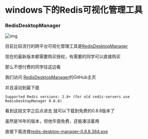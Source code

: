 # windows下的Redis可视化管理工具

### RedisDesktopManager

 ![img](./img/logo_RedisDesktopManager.png)

目前比较流行的跨平台可视化管理工具是[RedisDesktopManager](https://redisdesktop.com/)

现在的最新版本都需要购买授权，有需要的同学可以直接购买

那么不想付费的同学往这边看

我们访问 [RedisDesktopManager](https://github.com/uglide/RedisDesktopManager)的GitHub主页

并且滚动到最下面

   ```Supported Redis versions: 2.8+ (for old redis-servers use RedisDesktopManager 0.8.8)```

看到这段文字之后点进去 就可以下载到免费的0.8.8版本了

虽然是16年的版本，但他毕竟免费，还能凑活着用

直接下载连接[redis-desktop-manager-0.8.8.384.exe
](https://github.com/uglide/RedisDesktopManager/releases/download/0.8.8/redis-desktop-manager-0.8.8.384.exe)
